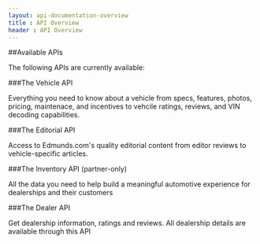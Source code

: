 ```yaml
---
layout: api-documentation-overview
title : API Overview
header : API Overview
---
```




##Available APIs

The following APIs are currently available:


###The Vehicle API

Everything you need to know about a vehicle from specs, features, photos, pricing, maintenace, and incentives to vehcile ratings, reviews, and VIN decoding capabilities. 


###The Editorial API

Access to Edmunds.com's quality editorial content from editor reviews to vehicle-specific articles.


###The Inventory API (partner-only)

All the data you need to help build a meaningful automotive experience for dealerships and their customers



###The Dealer API

Get dealership information, ratings and reviews. All dealership details are available through this API



 
